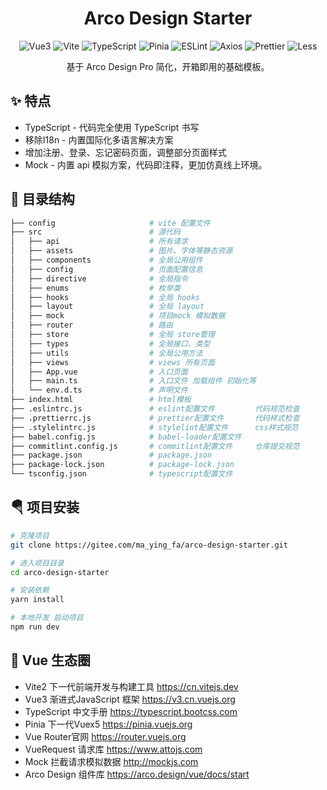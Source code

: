 <h1 style="text-align:center">
    Arco Design Starter
</h1>

<p style="text-align:center">  
    <img src="https://img.shields.io/badge/-Vue3-02B340?logo=vue.j" alt="Vue3"/>
    <img src="https://img.shields.io/badge/-Vite2.7-646cff?logo=vite&logoColor=white" alt="Vite"/>
    <img src="https://img.shields.io/badge/-TypeScript-blue?logo=typescript&logoColor=white" alt="TypeScript"/>
    <img src="https://img.shields.io/badge/-Pinia-yellow?logo=picpay&logoColor=white" alt="Pinia"/>
    <img src="https://img.shields.io/badge/-ESLint-4b32c3?logo=eslint&logoColor=white" alt="ESLint"/>
    <img src="https://img.shields.io/badge/-Axios-008fc7?logo=axios.js&logoColor=white" alt="Axios"/>
    <img src="https://img.shields.io/badge/-Prettier-ef9421?logo=Prettier&logoColor=white" alt="Prettier">
    <img src="https://img.shields.io/badge/-Less-FF441A?logo=less&logoColor=white" alt="Less">
<p>

<p style="text-align:center">
基于 Arco Design Pro 简化，开箱即用的基础模板。
</p>

## ✨ 特点

- TypeScript - 代码完全使用 TypeScript 书写
- 移除I18n - 内置国际化多语言解决方案
- 增加注册、登录、忘记密码页面，调整部分页面样式
- Mock - 内置 api 模拟方案，代码即注释，更加仿真线上环境。

## 🌈 目录结构

```sh
├── config                     # vite 配置文件
├── src                        # 源代码
│   ├── api                    # 所有请求
│   ├── assets                 # 图片、字体等静态资源
│   ├── components             # 全局公用组件
│   ├── config                 # 页面配置信息
│   ├── directive              # 全局指令
│   ├── enums                  # 枚举类
│   ├── hooks                  # 全局 hooks
│   ├── layout                 # 全局 layout
│   ├── mock                   # 项目mock 模拟数据
│   ├── router                 # 路由
│   ├── store                  # 全局 store管理
│   ├── types                  # 全局接口、类型
│   ├── utils                  # 全局公用方法
│   ├── views                  # views 所有页面
│   ├── App.vue                # 入口页面
│   ├── main.ts                # 入口文件 加载组件 初始化等
│   └── env.d.ts               # 声明文件
├── index.html                 # html模板
├── .eslintrc.js               # eslint配置文件         代码规范检查
├── .prettierrc.js             # prettier配置文件       代码样式检查
├── .stylelintrc.js            # stylelint配置文件      css样式规范
├── babel.config.js            # babel-loader配置文件
├── commitlint.config.js       # commitlint配置文件     仓库提交规范
├── package.json               # package.json
├── package-lock.json          # package-lock.json
└── tsconfig.json              # typescript配置文件
```

## 🪂 项目安装

```sh
# 克隆项目
git clone https://gitee.com/ma_ying_fa/arco-design-starter.git

# 进入项目目录
cd arco-design-starter

# 安装依赖
yarn install

# 本地开发 启动项目
npm run dev
```

## 🧩 Vue 生态圈

- Vite2 下一代前端开发与构建工具 <https://cn.vitejs.dev>
- Vue3 渐进式JavaScript 框架 <https://v3.cn.vuejs.org>
- TypeScript 中文手册 <https://typescript.bootcss.com>
- Pinia 下一代Vuex5 <https://pinia.vuejs.org>
- Vue Router官网 <https://router.vuejs.org>
- VueRequest 请求库 <https://www.attojs.com>
- Mock 拦截请求模拟数据 <http://mockjs.com>
- Arco Design 组件库 <https://arco.design/vue/docs/start>
